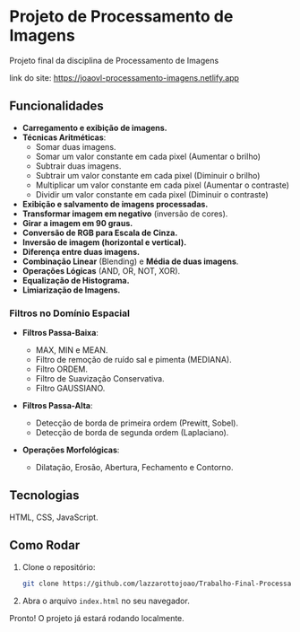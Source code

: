 # Projeto de Processamento de Imagens

Projeto final da disciplina de Processamento de Imagens

link do site: https://joaovl-processamento-imagens.netlify.app


## Funcionalidades

- **Carregamento e exibição de imagens.**
- **Técnicas Aritméticas**:
  - Somar duas imagens.
  - Somar um valor constante em cada pixel (Aumentar o brilho)
  - Subtrair duas imagens.
  - Subtrair um valor constante em cada pixel (Diminuir o brilho)
  - Multiplicar um valor constante em cada pixel (Aumentar o contraste)
  - Dividir um valor constante em cada pixel (Diminuir o contraste)
- **Exibição e salvamento de imagens processadas.**
- **Transformar imagem em negativo** (inversão de cores).
- **Girar a imagem em 90 graus.**
- **Conversão de RGB para Escala de Cinza.**
- **Inversão de imagem (horizontal e vertical).**
- **Diferença entre duas imagens.**
- **Combinação Linear** (Blending) e **Média de duas imagens**.
- **Operações Lógicas** (AND, OR, NOT, XOR).
- **Equalização de Histograma.**
- **Limiarização de Imagens.**

### Filtros no Domínio Espacial

- **Filtros Passa-Baixa**:
  - MAX, MIN e MEAN.
  - Filtro de remoção de ruído sal e pimenta (MEDIANA).
  - Filtro ORDEM.
  - Filtro de Suavização Conservativa.
  - Filtro GAUSSIANO.

- **Filtros Passa-Alta**:
  - Detecção de borda de primeira ordem (Prewitt, Sobel).
  - Detecção de borda de segunda ordem (Laplaciano).

- **Operações Morfológicas**:
  - Dilatação, Erosão, Abertura, Fechamento e Contorno.


## Tecnologias

 HTML, CSS, JavaScript.
  
## Como Rodar

1. Clone o repositório:
   ```bash
   git clone https://github.com/lazzarottojoao/Trabalho-Final-Processamento-de-imagens.git
2.  Abra o arquivo `index.html` no seu navegador.

Pronto! O projeto já estará rodando localmente.
